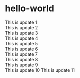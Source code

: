 # hello-world

This is update 1  
This is update 2  
This is update 3  
This is update 4  
This is update 5  
This is update 6  
This is update 7  
This is update 8  
This is update 9  
This is update 10 
This is update 11

